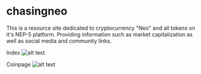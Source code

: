 # chasingneo
This is a resource site dedicated to cryptocurrency "Neo" and all tokens on it's NEP-5 platform. Providing information such as market
capitalization as well as social media and community links.

Index
![alt text](https://github.com/munyb/chasingneo/blob/master/images/index_img.png)

Coinpage
![alt text](https://github.com/munyb/chasingneo/blob/master/images/coinpage_img.png)